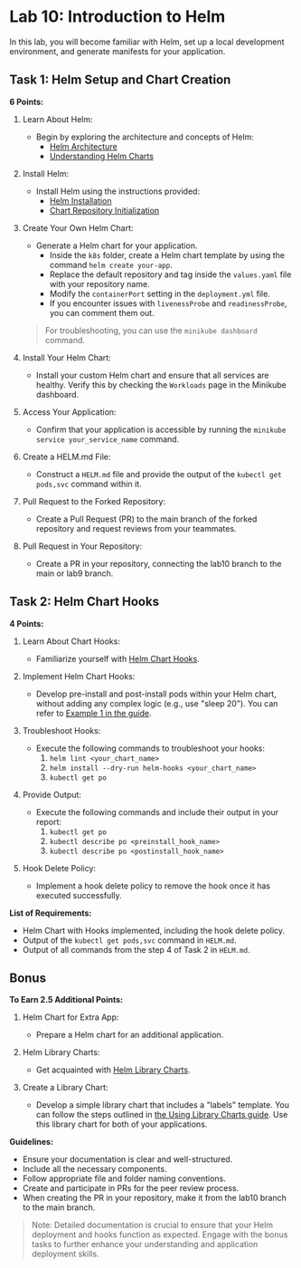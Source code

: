 # Lab 10: Introduction to Helm

In this lab, you will become familiar with Helm, set up a local development environment, and generate manifests for your application.

## Task 1: Helm Setup and Chart Creation

**6 Points:**
1. Learn About Helm:
   - Begin by exploring the architecture and concepts of Helm:
     - [Helm Architecture](https://helm.sh/docs/topics/architecture/)
     - [Understanding Helm Charts](https://helm.sh/docs/topics/charts/)

2. Install Helm:
   - Install Helm using the instructions provided:
     - [Helm Installation](https://helm.sh/docs/intro/install/)
     - [Chart Repository Initialization](https://helm.sh/docs/intro/quickstart/#initialize-a-helm-chart-repository)

3. Create Your Own Helm Chart:
   - Generate a Helm chart for your application.
     - Inside the `k8s` folder, create a Helm chart template by using the command `helm create your-app`.
     - Replace the default repository and tag inside the `values.yaml` file with your repository name.
     - Modify the `containerPort` setting in the `deployment.yml` file.
     - If you encounter issues with `livenessProbe` and `readinessProbe`, you can comment them out.

   > For troubleshooting, you can use the `minikube dashboard` command.

4. Install Your Helm Chart:
   - Install your custom Helm chart and ensure that all services are healthy. Verify this by checking the `Workloads` page in the Minikube dashboard.

5. Access Your Application:
   - Confirm that your application is accessible by running the `minikube service your_service_name` command.

6. Create a HELM.md File:
   - Construct a `HELM.md` file and provide the output of the `kubectl get pods,svc` command within it.

7. Pull Request to the Forked Repository:
   - Create a Pull Request (PR) to the main branch of the forked repository and request reviews from your teammates.

8. Pull Request in Your Repository:
   - Create a PR in your repository, connecting the lab10 branch to the main or lab9 branch.

## Task 2: Helm Chart Hooks

**4 Points:**

1. Learn About Chart Hooks:
   - Familiarize yourself with [Helm Chart Hooks](https://helm.sh/docs/topics/charts_hooks/).

2. Implement Helm Chart Hooks:
   - Develop pre-install and post-install pods within your Helm chart, without adding any complex logic (e.g., use "sleep 20"). You can refer to [Example 1 in the guide](https://www.golinuxcloud.com/kubernetes-helm-hooks-examples/).

3. Troubleshoot Hooks:
   - Execute the following commands to troubleshoot your hooks:
     1. `helm lint <your_chart_name>`
     2. `helm install --dry-run helm-hooks <your_chart_name>`
     3. `kubectl get po`

4. Provide Output:
   - Execute the following commands and include their output in your report:
     1. `kubectl get po`
     2. `kubectl describe po <preinstall_hook_name>`
     3. `kubectl describe po <postinstall_hook_name>`

5. Hook Delete Policy:
   - Implement a hook delete policy to remove the hook once it has executed successfully.

**List of Requirements:**

- Helm Chart with Hooks implemented, including the hook delete policy.
- Output of the `kubectl get pods,svc` command in `HELM.md`.
- Output of all commands from the step 4 of Task 2 in `HELM.md`.

## Bonus

**To Earn 2.5 Additional Points:**

1. Helm Chart for Extra App:
   - Prepare a Helm chart for an additional application.

2. Helm Library Charts:
   - Get acquainted with [Helm Library Charts](https://helm.sh/docs/topics/library_charts/).

3. Create a Library Chart:
   - Develop a simple library chart that includes a "labels" template. You can follow the steps outlined in [the Using Library Charts guide](https://austindewey.com/2020/08/17/how-to-reduce-helm-chart-boilerplate-with-library-charts/). Use this library chart for both of your applications.

**Guidelines:**

- Ensure your documentation is clear and well-structured.
- Include all the necessary components.
- Follow appropriate file and folder naming conventions.
- Create and participate in PRs for the peer review process.
- When creating the PR in your repository, make it from the lab10 branch to the main branch.

> Note: Detailed documentation is crucial to ensure that your Helm deployment and hooks function as expected. Engage with the bonus tasks to further enhance your understanding and application deployment skills.
